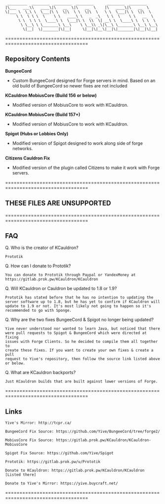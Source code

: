 ```
 _________  ________  ________  ________      ________  ________     
|\___   ___\\   ____\|\   __  \|\   __  \    |\   ____\|\   __  \    
\|___ \  \_\ \  \___|\ \  \|\  \ \  \|\  \   \ \  \___|\ \  \|\  \   
     \ \  \ \ \  \    \ \   ____\ \   _  _\   \ \  \    \ \   __  \  
      \ \  \ \ \  \____\ \  \___|\ \  \\  \| __\ \  \____\ \  \ \  \ 
       \ \__\ \ \_______\ \__\    \ \__\\ _\|\__\ \_______\ \__\ \__\
        \|__|  \|_______|\|__|     \|__|\|__\|__|\|_______|\|__|\|__|
```
===================================================================================

Repository Contents
------------

**BungeeCord**

  - Custom BungeeCord designed for Forge servers in mind. Based on an old
    build of BungeeCord so newer fixes are not included

**KCauldron MobiusCore (Build 156 or below)**

  - Modified version of MobiusCore to work with KCauldron.

**KCauldron MobiusCore (Build 157+)**

  - Modified version of MobiusCore to work with KCauldron.

**Spigot (Hubs or Lobbies Only)**

  - Modified version of Spigot designed to work along side of forge networks.

**Citizens Cauldron Fix**

  - Modified version of the plugin called Citizens to make it work with Forge servers.

===================================================================================

THESE FILES ARE UNSUPPORTED
---

===================================================================================

FAQ
---

  Q. Who is the creator of KCauldron?
 
```
Prototik
```

  Q. How can I donate to Prototik?

```
You can donate to Prototik through Paypal or YandexMoney at
https://gitlab.prok.pw/KCauldron/KCauldron
```

  Q. Will KCauldron or Cauldron be updated to 1.8 or 1.9?

```
Prototik has stated before that he has no intention to updating the
server software up to 1.8, but he has yet to confirm if KCauldron will
update to 1.9 or not. It's most likely not going to happen so it's
recommended to go with Sponge.
```

  Q. Why are the two fixes BungeeCord & Spigot no longer being updated?

```
Yive never understood nor wanted to learn Java, but noticed that there
were pull requests to Spigot & BungeeCord which were directed at fixing
issues with Forge Clients. So he decided to compile them all together to
create these fixes. If you want to create your own fixes & create a pull
request to Yive's repository, then follow the source link listed above or below.
```

  Q. What are KCauldron backports?

```
Just KCauldron builds that are built against lower versions of Forge.
```

===================================================================================

Links
-----

```
Yive's Mirror: http://tcpr.ca/

BungeeCord Fix Source: https://github.com/Yive/BungeeCord/tree/forge2/
    
MobiusCore Fix Source: https://gitlab.prok.pw/KCauldron/KCauldron-MobiusCore
    
Spigot Fix Source: https://github.com/Yive/Spigot
    
Prototik: https://gitlab.prok.pw/u/Prototik
    
Donate to KCauldron: https://gitlab.prok.pw/KCauldron/KCauldron [Listed there]
    
Donate to Yive's Mirror: https://yive.buycraft.net/
```

===================================================================================
